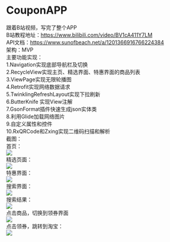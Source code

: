 # CouponAPP 
跟着B站视频，写完了整个APP  
B站教程地址：https://www.bilibili.com/video/BV1cA411Y7LM        
API文档：https://www.sunofbeach.net/a/1201366916766224384   
架构：MVP    
主要功能实现：  
1.Navigation实现底部导航栏及切换  
2.RecycleView实现主页、精选界面、特惠界面的商品列表  
3.ViewPage实现无限轮播图  
4.Retrofit实现网络数据请求  
5.TwinklingRefreshLayout实现下拉刷新  
6.ButterKnife 实现View注解  
7.GsonFormat插件快速生成json实体类  
8.利用Glide加载网络图片  
9.自定义属性和控件  
10.RxQRCode和Zxing实现二维码扫描和解析  
截图：  
首页：    
![](https://i.loli.net/2020/10/26/8kSrumnBwTLv5ip.png)  
精选页面：  
![](https://i.loli.net/2020/10/26/SbsPjhCTLaeynHv.png)  
特惠界面：  
![](https://i.loli.net/2020/10/26/KYaRNociU65GEqH.png)  
搜索界面：  
![](https://i.loli.net/2020/10/26/Cfn3jH9SZryzqFm.png)    
搜索结果：  
![](https://i.loli.net/2020/10/26/3duvlhCDRkOX2ca.png)   
点击商品，切换到领券界面  
![](https://i.loli.net/2020/10/26/71B6isJ5pf9ZgAD.png)    
点击领券，跳转到淘宝：    
![](https://i.loli.net/2020/10/26/N9eDkSCLw4qh3mf.png)  
